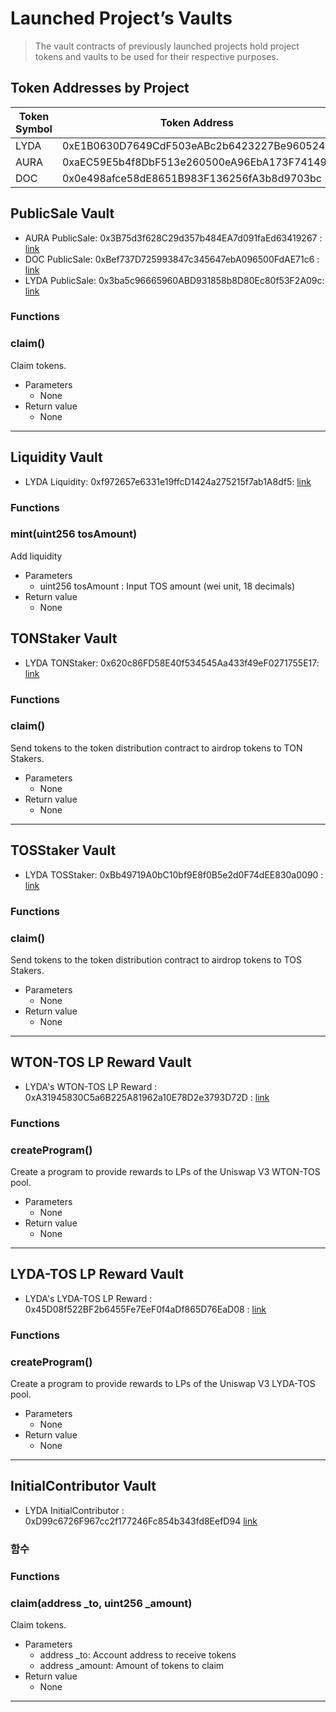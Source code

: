 # Launched Project’s Vaults

> The vault contracts of previously launched projects hold project tokens and vaults to be used for their respective purposes.


## Token Addresses by Project

|Token Symbol	|Token Address	|etherscan|
| -------- | -------- | -------- |
| LYDA | 0xE1B0630D7649CdF503eABc2b6423227Be9605247 | [link](https://etherscan.io/address/0xE1B0630D7649CdF503eABc2b6423227Be9605247) |
| AURA | 0xaEC59E5b4f8DbF513e260500eA96EbA173F74149 | [link](https://etherscan.io/address/0xaEC59E5b4f8DbF513e260500eA96EbA173F74149) |
| DOC | 0x0e498afce58dE8651B983F136256fA3b8d9703bc | [link](https://etherscan.io/address/0x0e498afce58dE8651B983F136256fA3b8d9703bc) |



## PublicSale Vault 

- AURA PublicSale: 0x3B75d3f628C29d357b484EA7d091faEd63419267 : [link](https://etherscan.io/address/0x3B75d3f628C29d357b484EA7d091faEd63419267#writeProxyContract#F4)
- DOC PublicSale: 0xBef737D725993847c345647ebA096500FdAE71c6 : [link](https://etherscan.io/address/0xBef737D725993847c345647ebA096500FdAE71c6#writeProxyContract#F4)
- LYDA PublicSale: 0x3ba5c96665960ABD931858b8D80Ec80f53F2A09c: [link](https://etherscan.io/address/0x3ba5c96665960ABD931858b8D80Ec80f53F2A09c#writeProxyContract#F5)

### Functions

### claim()
Claim tokens.
- Parameters
    - None
- Return value
    - None
***



## Liquidity Vault 

- LYDA Liquidity: 0xf972657e6331e19ffcD1424a275215f7ab1A8df5:  [link](https://etherscan.io/address/0x620c86FD58E40f534545Aa433f49eF0271755E17#writeProxyContract#F6)

### Functions
### mint(uint256 tosAmount)
Add liquidity
- Parameters
    - uint256 tosAmount : Input TOS amount (wei unit, 18 decimals)
- Return value
    - None

## TONStaker Vault

- LYDA TONStaker: 0x620c86FD58E40f534545Aa433f49eF0271755E17:  [link](https://etherscan.io/address/0xf972657e6331e19ffcD1424a275215f7ab1A8df5#writeProxyContract#F4)

### Functions
### claim()
Send tokens to the token distribution contract to airdrop tokens to TON Stakers.
- Parameters
    - None
- Return value
    - None
***

## TOSStaker Vault
- LYDA TOSStaker:  0xBb49719A0bC10bf9E8f0B5e2d0F74dEE830a0090 : [link](https://etherscan.io/address/0xBb49719A0bC10bf9E8f0B5e2d0F74dEE830a0090#writeProxyContract#F4)

### Functions
### claim()
Send tokens to the token distribution contract to airdrop tokens to TOS Stakers.
- Parameters
    - None
- Return value
    - None
***

## WTON-TOS LP Reward Vault

- LYDA's WTON-TOS LP Reward :  0xA31945830C5a6B225A81962a10E78D2e3793D72D : [link](https://etherscan.io/address/0xA31945830C5a6B225A81962a10E78D2e3793D72D#writeProxyContract#F8)

### Functions
### createProgram()
Create a program to provide rewards to LPs of the Uniswap V3 WTON-TOS pool.

- Parameters
    - None
- Return value
    - None
***

## LYDA-TOS LP Reward Vault

- LYDA's LYDA-TOS LP Reward : 0x45D08f522BF2b6455Fe7EeF0f4aDf865D76EaD08  : [link](https://etherscan.io/address/0x45D08f522BF2b6455Fe7EeF0f4aDf865D76EaD08#writeProxyContract#F8)

### Functions
### createProgram()
Create a program to provide rewards to LPs of the Uniswap V3 LYDA-TOS pool.
- Parameters
    - None
- Return value
    - None
***



## InitialContributor Vault

- LYDA InitialContributor : 0xD99c6726F967cc2f177246Fc854b343fd8EefD94  [link](https://etherscan.io/address/0xD99c6726F967cc2f177246Fc854b343fd8EefD94#writeProxyContract#F3)

### 함수 
### Functions
### claim(address _to, uint256 _amount)
Claim tokens.
- Parameters
    - address _to: Account address to receive tokens
    - address _amount: Amount of tokens to claim
- Return value
    - None

***

